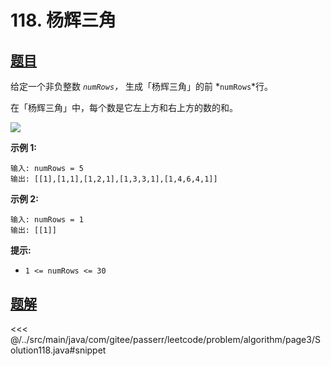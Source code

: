# 118. 杨辉三角

## [题目](https://leetcode.cn/problems/pascals-triangle/)
给定一个非负整数 *`numRows`，* 生成「杨辉三角」的前 *`numRows`*行。

在「杨辉三角」中，每个数是它左上方和右上方的数的和。

![](https://pic.leetcode-cn.com/1626927345-DZmfxB-PascalTriangleAnimated2.gif)

**示例 1:**

```
输入: numRows = 5
输出: [[1],[1,1],[1,2,1],[1,3,3,1],[1,4,6,4,1]]
```

**示例 2:**

```
输入: numRows = 1
输出: [[1]]
```

**提示:**

* `1 <= numRows <= 30`


## [题解](https://github.com/PasseRR/JavaLeetCode/blob/master/src/main/java/com/gitee/passerr/leetcode/problem/algorithm/page3/Solution118.java)

<<< @/../src/main/java/com/gitee/passerr/leetcode/problem/algorithm/page3/Solution118.java#snippet
